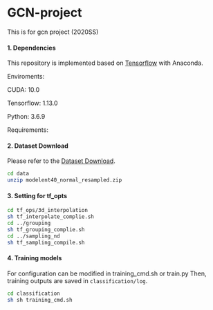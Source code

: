 # GCN-project
This is for gcn project (2020SS)

#### 1. Dependencies
This repository is implemented based on [Tensorflow](https://www.tensorflow.org/) with Anaconda.</br>

Enviroments:

CUDA: 10.0

Tensorflow: 1.13.0

Python: 3.6.9

Requirements: 

#### 2. Dataset Download
Please refer to the [Dataset Download](./data/README.md).
```bash
cd data
unzip modelent40_normal_resampled.zip
```

#### 3. Setting for tf_opts
```bash
cd tf_ops/3d_interpolation
sh tf_interpolate_complie.sh
cd ../grouping
sh tf_grouping_complie.sh
cd ../sampling_nd
sh tf_sampling_compile.sh
```

#### 4. Training models
For configuration can be modified in training_cmd.sh or train.py
Then, training outputs are saved in `classification/log`.
```bash
cd classification
sh sh training_cmd.sh 
```
